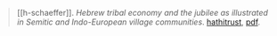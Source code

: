 > [[h-schaeffer]]. *Hebrew tribal economy and the jubilee as illustrated in Semitic and Indo-European village communities*. [hathitrust](https://catalog.hathitrust.org/Record/006739092), [pdf](a/.pdf).